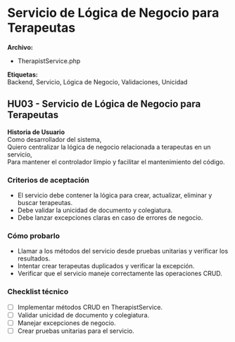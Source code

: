 # Servicio de Lógica de Negocio para Terapeutas

**Archivo:**  
- TherapistService.php  

**Etiquetas:**  
Backend, Servicio, Lógica de Negocio, Validaciones, Unicidad

## HU03 - Servicio de Lógica de Negocio para Terapeutas

**Historia de Usuario**  
Como desarrollador del sistema,  
Quiero centralizar la lógica de negocio relacionada a terapeutas en un servicio,  
Para mantener el controlador limpio y facilitar el mantenimiento del código.

### Criterios de aceptación
- El servicio debe contener la lógica para crear, actualizar, eliminar y buscar terapeutas.
- Debe validar la unicidad de documento y colegiatura.
- Debe lanzar excepciones claras en caso de errores de negocio.

### Cómo probarlo
- Llamar a los métodos del servicio desde pruebas unitarias y verificar los resultados.
- Intentar crear terapeutas duplicados y verificar la excepción.
- Verificar que el servicio maneje correctamente las operaciones CRUD.

### Checklist técnico
- [ ] Implementar métodos CRUD en TherapistService.
- [ ] Validar unicidad de documento y colegiatura.
- [ ] Manejar excepciones de negocio.
- [ ] Crear pruebas unitarias para el servicio. 